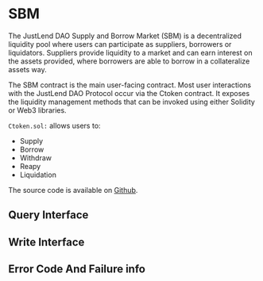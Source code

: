 # SBM

The JustLend DAO Supply and Borrow Market (SBM) is a decentralized  liquidity pool where users can participate as suppliers, borrowers or liquidators. Suppliers provide liquidity to a market and can earn interest on the assets provided, where borrowers are able to borrow in a collateralize assets way.

The SBM contract is the main user-facing contract. Most user interactions with the JustLend DAO Protocol occur via the Ctoken contract. It exposes the liquidity management methods that can be invoked using either Solidity or Web3 libraries.

`Ctoken.sol:` allows users to:

* Supply
* Borrow
* Withdraw
* Reapy
* Liquidation

The source code is available on [Github](https://github.com/justlend/justlend-protocol/blob/main/contracts/CToken.sol).


## **Query Interface**



## **Write Interface**


## **Error Code And Failure info**
